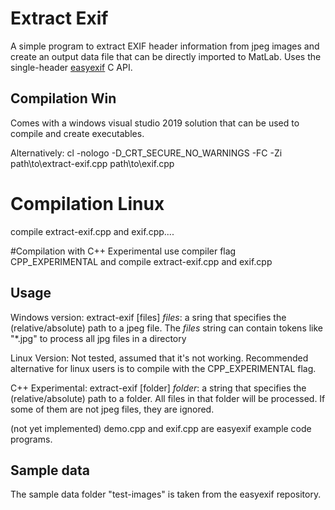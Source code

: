 # Extract Exif

A simple program to extract EXIF header information from jpeg images and create an output data file that can be directly imported to MatLab. Uses the single-header [easyexif](https://github.com/mayanklahiri/easyexif) C API.


## Compilation Win

Comes with a windows visual studio 2019 solution that can be used to compile and create executables.

Alternatively: 
cl -nologo  -D_CRT_SECURE_NO_WARNINGS -FC -Zi  path\to\extract-exif.cpp path\to\exif.cpp

# Compilation Linux 
compile extract-exif.cpp and exif.cpp....

#Compilation with C++ Experimental
use compiler flag CPP_EXPERIMENTAL and compile extract-exif.cpp and exif.cpp

## Usage
Windows version: extract-exif [files]
	*files*: a sring that specifies the (relative/absolute) path to a jpeg file.
The *files* string can contain tokens like "*.jpg" to process all jpg files in a directory 

Linux Version: Not tested, assumed that it's not working. Recommended alternative for linux users is to compile with the CPP_EXPERIMENTAL flag.

C++ Experimental: extract-exif [folder]
	*folder*: a string that specifies the (relative/absolute) path to a folder.
	All files in that folder will be processed. If some  of them are not jpeg files, they are ignored.
		   

(not yet implemented)
demo.cpp and exif.cpp are easyexif example code programs.

## Sample data 
The sample data folder "test-images" is taken from the easyexif repository.